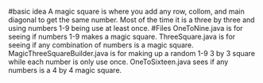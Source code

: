 
#basic idea
A magic square is where you add any row, collom, and main diagonal to get the same number. Most of the time it is a three by three and using numbers 1-9 being use at least once. 
#Files
OneToNine.java is for seeing if numbers 1-9 makes a magic square. ThreeSquare.java is for seeing if any combination of numbers is a magic square. MagicThreeSquareBuilder.java is for making up a random 1-9 3 by 3 square while each number is only use once.
OneToSixteen.java sees if any numbers is a 4 by 4 magic square.
